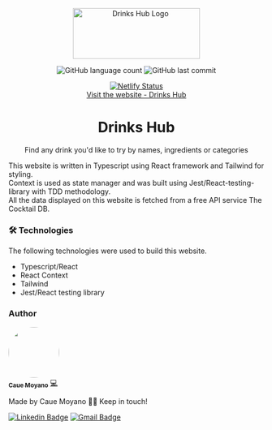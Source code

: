 <p align="center">
<img alt="Drinks Hub Logo" src="https://github.com/cauegarcia/drinks-hub/blob/main/public/apple-icon.png" width="250" height="100">
</p>

<p align="center">

<img alt="GitHub language count" src="https://img.shields.io/github/languages/count/cauegarcia/drinks-hub">
<img alt="GitHub last commit" src="https://img.shields.io/github/last-commit/cauegarcia/drinks-hub/main">
</p>
<p align="center">
 <a href="https://resa-electronics.netlify.app/"><img alt="Netlify Status" src="https://api.netlify.com/api/v1/badges/c3ca9423-26b8-4268-89c9-661dc50d416c/deploy-status"></a><br>
 <a href="https://resa-electronics.netlify.app/">Visit the website - Drinks Hub</a>
</p>
<h1 align="center">Drinks Hub</h1>
<p align="center">Find any drink you'd like to try by names, ingredients or categories</p>
<p>This website is written in Typescript using React framework and Tailwind for styling.<br>
  Context is used as state manager and was built using Jest/React-testing-library with TDD methodology.<br>
  All the data displayed on this website is fetched from a free API service <a src='https://www.thecocktaildb.com/api.php'>The Cocktail DB</a>.
  </p>

### 🛠 Technologies

The following technologies were used to build this website.

- Typescript/React
- React Context
- Tailwind
- Jest/React testing library

### Author

<a href="#">
 <img style="border-radius: 50%;" src="https://github.com/cauegarcia.png" width="100px;" alt=""/>
 <br />
 <sub><b>Caue Moyano</b></sub></a> 
 <a href="#" title="Caue Moyano's Website">💻</a>


Made by Caue Moyano 👋🏽 Keep in touch!

[![Linkedin Badge](https://img.shields.io/badge/-Caue-blue?style=flat-square&logo=Linkedin&logoColor=white&link=https://www.linkedin.com/in/caue-garcia-moyano-758203142/)](https://www.linkedin.com/in/caue-garcia-moyano-758203142/) 
[![Gmail Badge](https://img.shields.io/badge/-cauegmoyano@gmail.com-c14438?style=flat-square&logo=Gmail&logoColor=white&link=mailto:cauegmoyano@gmail.com)](mailto:cauegmoyano@gmail.com)
